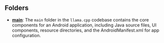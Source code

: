 ## Folders
- **[main](src/main.driver.md)**: The `main` folder in the `llama.cpp` codebase contains the core components for an Android application, including Java source files, UI components, resource directories, and the AndroidManifest.xml for app configuration.

